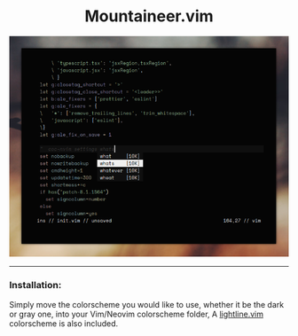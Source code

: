 <h1 align="center">Mountaineer.vim</h1>

<p align="center"

![img](scrots/2020-08-28_11-24-06.png)

</p>

</p>

***

### Installation:
Simply move the colorscheme you would like to use, whether it be the dark or gray one, into your Vim/Neovim colorscheme folder, A [lightline.vim](https://github.com/itchyny/lightline.vim) colorscheme is also included.


